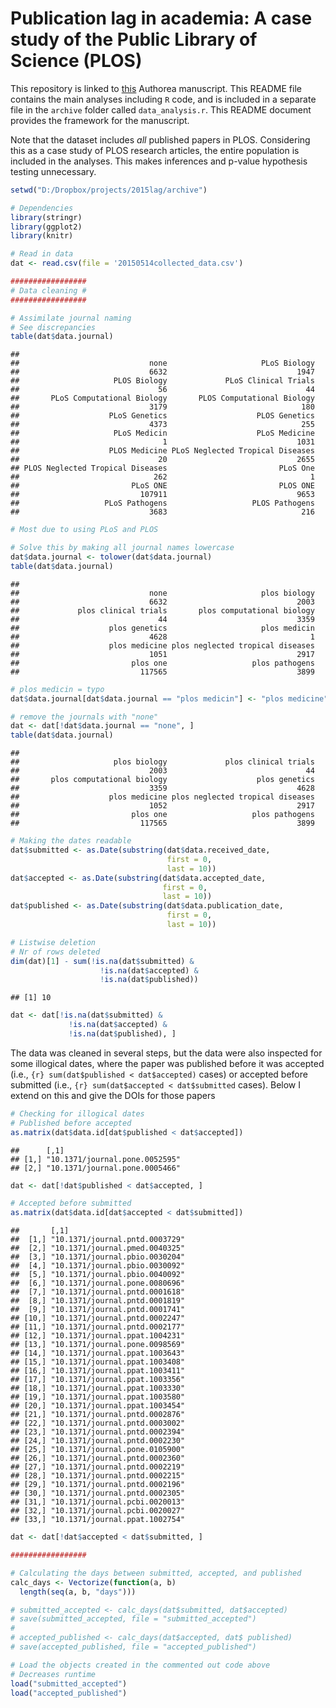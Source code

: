 # Publication lag in academia: A case study of the Public Library of Science (PLOS)

This repository is linked to [this](https://www.authorea.com/users/2013/articles/36067/_show_article) Authorea manuscript. This README file contains the main analyses including `R` code, and is included in a separate file in the `archive` folder called `data_analysis.r`. This README document provides the framework for the manuscript.

Note that the dataset includes *all* published papers in PLOS. Considering this as a case study of PLOS research articles, the entire population is included in the analyses. This makes inferences and p-value hypothesis testing unnecessary.



```r
setwd("D:/Dropbox/projects/2015lag/archive")

# Dependencies
library(stringr)
library(ggplot2)
library(knitr)

# Read in data
dat <- read.csv(file = '20150514collected_data.csv')

#################
# Data cleaning #
#################

# Assimilate journal naming
# See discrepancies
table(dat$data.journal)
```

```
## 
##                             none                     PLoS Biology 
##                             6632                             1947 
##                     PLOS Biology             PLoS Clinical Trials 
##                               56                               44 
##       PLoS Computational Biology       PLOS Computational Biology 
##                             3179                              180 
##                    PLoS Genetics                    PLOS Genetics 
##                             4373                              255 
##                     PLoS Medicin                    PLoS Medicine 
##                                1                             1031 
##                    PLOS Medicine PLoS Neglected Tropical Diseases 
##                               20                             2655 
## PLOS Neglected Tropical Diseases                         PLoS One 
##                              262                                1 
##                         PLoS ONE                         PLOS ONE 
##                           107911                             9653 
##                   PLoS Pathogens                   PLOS Pathogens 
##                             3683                              216
```

```r
# Most due to using PLoS and PLOS

# Solve this by making all journal names lowercase
dat$data.journal <- tolower(dat$data.journal)
table(dat$data.journal)
```

```
## 
##                             none                     plos biology 
##                             6632                             2003 
##             plos clinical trials       plos computational biology 
##                               44                             3359 
##                    plos genetics                     plos medicin 
##                             4628                                1 
##                    plos medicine plos neglected tropical diseases 
##                             1051                             2917 
##                         plos one                   plos pathogens 
##                           117565                             3899
```

```r
# plos medicin = typo
dat$data.journal[dat$data.journal == "plos medicin"] <- "plos medicine"

# remove the journals with "none"
dat <- dat[!dat$data.journal == "none", ]
table(dat$data.journal)
```

```
## 
##                     plos biology             plos clinical trials 
##                             2003                               44 
##       plos computational biology                    plos genetics 
##                             3359                             4628 
##                    plos medicine plos neglected tropical diseases 
##                             1052                             2917 
##                         plos one                   plos pathogens 
##                           117565                             3899
```

```r
# Making the dates readable
dat$submitted <- as.Date(substring(dat$data.received_date,
                                   first = 0,
                                   last = 10))
dat$accepted <- as.Date(substring(dat$data.accepted_date,
                                  first = 0,
                                  last = 10))
dat$published <- as.Date(substring(dat$data.publication_date,
                                   first = 0,
                                   last = 10))

# Listwise deletion
# Nr of rows deleted
dim(dat)[1] - sum(!is.na(dat$submitted) &
                    !is.na(dat$accepted) &
                    !is.na(dat$published))
```

```
## [1] 10
```

```r
dat <- dat[!is.na(dat$submitted) &
             !is.na(dat$accepted) &
             !is.na(dat$published), ]
```

The data was cleaned in several steps, but the data were also inspected for some illogical dates, where the paper was published before it was accepted (i.e., `{r} sum(dat$published < dat$accepted)` cases) or accepted before submitted (i.e., `{r} sum(dat$accepted < dat$submitted` cases). Below I extend on this and give the DOIs for those papers


```r
# Checking for illogical dates
# Published before accepted
as.matrix(dat$data.id[dat$published < dat$accepted])
```

```
##      [,1]                          
## [1,] "10.1371/journal.pone.0052595"
## [2,] "10.1371/journal.pone.0005466"
```

```r
dat <- dat[!dat$published < dat$accepted, ]

# Accepted before submitted
as.matrix(dat$data.id[dat$accepted < dat$submitted])
```

```
##       [,1]                          
##  [1,] "10.1371/journal.pntd.0003729"
##  [2,] "10.1371/journal.pmed.0040325"
##  [3,] "10.1371/journal.pbio.0030204"
##  [4,] "10.1371/journal.pbio.0030092"
##  [5,] "10.1371/journal.pbio.0040092"
##  [6,] "10.1371/journal.pone.0080696"
##  [7,] "10.1371/journal.pntd.0001618"
##  [8,] "10.1371/journal.pntd.0001819"
##  [9,] "10.1371/journal.pntd.0001741"
## [10,] "10.1371/journal.pntd.0002247"
## [11,] "10.1371/journal.pntd.0002177"
## [12,] "10.1371/journal.ppat.1004231"
## [13,] "10.1371/journal.pone.0098569"
## [14,] "10.1371/journal.ppat.1003643"
## [15,] "10.1371/journal.ppat.1003408"
## [16,] "10.1371/journal.ppat.1003411"
## [17,] "10.1371/journal.ppat.1003356"
## [18,] "10.1371/journal.ppat.1003330"
## [19,] "10.1371/journal.ppat.1003580"
## [20,] "10.1371/journal.ppat.1003454"
## [21,] "10.1371/journal.pntd.0002876"
## [22,] "10.1371/journal.pntd.0003002"
## [23,] "10.1371/journal.pntd.0002394"
## [24,] "10.1371/journal.pntd.0002230"
## [25,] "10.1371/journal.pone.0105900"
## [26,] "10.1371/journal.pntd.0002360"
## [27,] "10.1371/journal.pntd.0002219"
## [28,] "10.1371/journal.pntd.0002215"
## [29,] "10.1371/journal.pntd.0002196"
## [30,] "10.1371/journal.pntd.0002305"
## [31,] "10.1371/journal.pcbi.0020013"
## [32,] "10.1371/journal.pcbi.0020027"
## [33,] "10.1371/journal.ppat.1002754"
```

```r
dat <- dat[!dat$accepted < dat$submitted, ]

#################
```




```r
# Calculating the days between submitted, accepted, and published
calc_days <- Vectorize(function(a, b) 
  length(seq(a, b, "days"))) 

# submitted_accepted <- calc_days(dat$submitted, dat$accepted)
# save(submitted_accepted, file = "submitted_accepted")
# 
# accepted_published <- calc_days(dat$accepted, dat$ published)
# save(accepted_published, file = "accepted_published")

# Load the objects created in the commented out code above
# Decreases runtime
load("submitted_accepted")
load("accepted_published")
```
